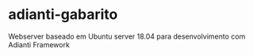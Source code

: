 # adianti-gabarito
Webserver baseado em Ubuntu server 18.04 para desenvolvimento com Adianti Framework
